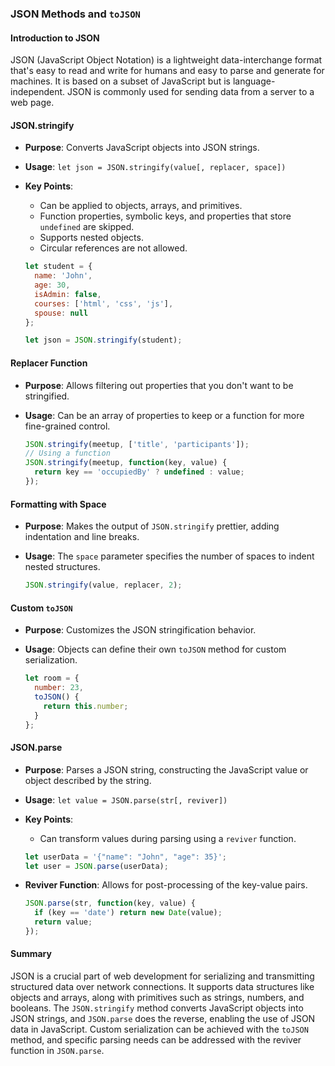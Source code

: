 ### JSON Methods and `toJSON`

#### Introduction to JSON

JSON (JavaScript Object Notation) is a lightweight data-interchange format that's easy to read and write for humans and easy to parse and generate for machines. It is based on a subset of JavaScript but is language-independent. JSON is commonly used for sending data from a server to a web page.

#### JSON.stringify

- **Purpose**: Converts JavaScript objects into JSON strings.
- **Usage**: `let json = JSON.stringify(value[, replacer, space])`
- **Key Points**:
    - Can be applied to objects, arrays, and primitives.
    - Function properties, symbolic keys, and properties that store `undefined` are skipped.
    - Supports nested objects.
    - Circular references are not allowed.

  ```javascript
  let student = {
    name: 'John',
    age: 30,
    isAdmin: false,
    courses: ['html', 'css', 'js'],
    spouse: null
  };

  let json = JSON.stringify(student);
  ```

#### Replacer Function

- **Purpose**: Allows filtering out properties that you don't want to be stringified.
- **Usage**: Can be an array of properties to keep or a function for more fine-grained control.

  ```javascript
  JSON.stringify(meetup, ['title', 'participants']);
  // Using a function
  JSON.stringify(meetup, function(key, value) {
    return key == 'occupiedBy' ? undefined : value;
  });
  ```

#### Formatting with Space

- **Purpose**: Makes the output of `JSON.stringify` prettier, adding indentation and line breaks.
- **Usage**: The `space` parameter specifies the number of spaces to indent nested structures.

  ```javascript
  JSON.stringify(value, replacer, 2);
  ```

#### Custom `toJSON`

- **Purpose**: Customizes the JSON stringification behavior.
- **Usage**: Objects can define their own `toJSON` method for custom serialization.

  ```javascript
  let room = {
    number: 23,
    toJSON() {
      return this.number;
    }
  };
  ```

#### JSON.parse

- **Purpose**: Parses a JSON string, constructing the JavaScript value or object described by the string.
- **Usage**: `let value = JSON.parse(str[, reviver])`
- **Key Points**:
    - Can transform values during parsing using a `reviver` function.

  ```javascript
  let userData = '{"name": "John", "age": 35}';
  let user = JSON.parse(userData);
  ```

- **Reviver Function**: Allows for post-processing of the key-value pairs.

  ```javascript
  JSON.parse(str, function(key, value) {
    if (key == 'date') return new Date(value);
    return value;
  });
  ```

#### Summary

JSON is a crucial part of web development for serializing and transmitting structured data over network connections. It supports data structures like objects and arrays, along with primitives such as strings, numbers, and booleans. The `JSON.stringify` method converts JavaScript objects into JSON strings, and `JSON.parse` does the reverse, enabling the use of JSON data in JavaScript. Custom serialization can be achieved with the `toJSON` method, and specific parsing needs can be addressed with the reviver function in `JSON.parse`.
